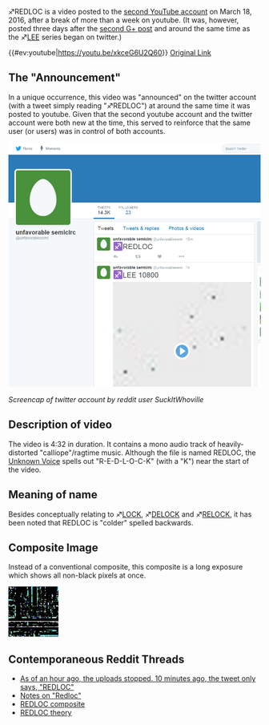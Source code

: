 ♐REDLOC is a video posted to the [second YouTube account](Real_and_Fake_channels "wikilink") on March 18, 2016, after a
break of more than a week on youtube. (It was, however, posted three
days after the [second G+ post](Google_Plus#G.2B_post_2 "wikilink") and
around the same time as the ♐[LEE](LEE "wikilink") series began on
twitter.)

{{\#ev:youtube|<https://youtu.be/xkceG6U2Q60>}} [Original Link](https://youtu.be/xYmtkMeqjxkA)

## The "Announcement"

In a unique occurrence, this video was "announced" on the twitter
account (with a tweet simply reading "♐REDLOC") at around the same time
it was posted to youtube. Given that the second youtube account and the
twitter account were both new at the time, this served to reinforce that
the same user (or users) was in control of both accounts.

![REDLOC\_announcement.png](REDLOC_announcement.png)

*Screencap of twitter account by reddit user SuckItWhoville*

## Description of video

The video is 4:32 in duration. It contains a mono audio track of
heavily-distorted "calliope"/ragtime music. Although the file is named
REDLOC, the [Unknown Voice](Unknown_Voice "wikilink") spells out
"R-E-D-L-O-C-K" (with a "K") near the start of the video.

## Meaning of name

Besides conceptually relating to ♐[LOCK](LOCK "wikilink"),
♐[DELOCK](DELOCK "wikilink") and ♐[RELOCK](RELOCK "wikilink"), it has
been noted that REDLOC is "colder" spelled backwards.

## Composite Image

Instead of a conventional composite, this composite is a long exposure
which shows all non-black pixels at once.  
  
![REDLOC\_composite.png](REDLOC_composite.png "REDLOC_composite.png")

## Contemporaneous Reddit Threads

  - [As of an hour ago, the uploads stopped. 10 minutes ago, the tweet only says, "REDLOC"](https://www.reddit.com/r/UnfavorableSemicircle/comments/4b1ijr/as_of_an_hour_ago_the_uploads_stopped_10_minutes/)
  - [Notes on "Redloc"](https://www.reddit.com/r/UnfavorableSemicircle/comments/4b2e2u/notes_on_redloc/)
  - [REDLOC composite](https://www.reddit.com/r/UnfavorableSemicircle/comments/4g3m7d/redloc_composite/)
  - [REDLOC theory](https://www.reddit.com/r/UnfavorableSemicircle/comments/4bsoot/redloc_theory/)
